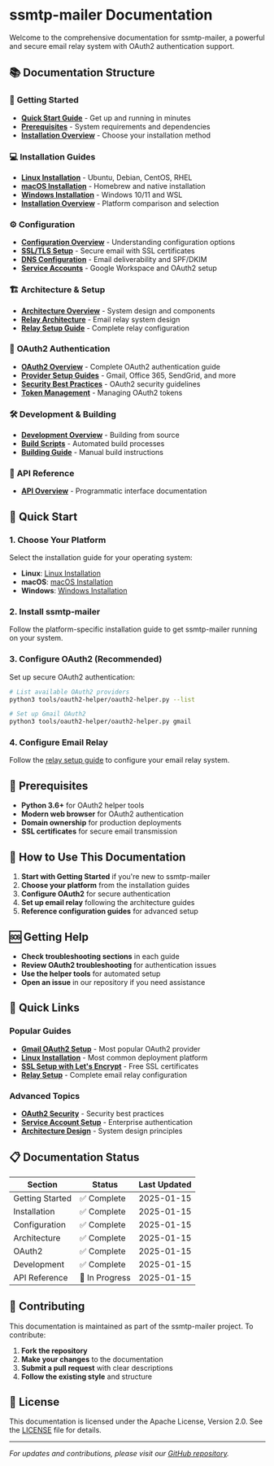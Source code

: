 # ssmtp-mailer Documentation

Welcome to the comprehensive documentation for ssmtp-mailer, a powerful and secure email relay system with OAuth2 authentication support.

## 📚 Documentation Structure

### 🚀 **Getting Started**
- **[Quick Start Guide](getting-started/quick-start.md)** - Get up and running in minutes
- **[Prerequisites](getting-started/prerequisites.md)** - System requirements and dependencies
- **[Installation Overview](getting-started/README.md)** - Choose your installation method

### 💻 **Installation Guides**
- **[Linux Installation](installation/linux.md)** - Ubuntu, Debian, CentOS, RHEL
- **[macOS Installation](installation/macos.md)** - Homebrew and native installation
- **[Windows Installation](installation/windows.md)** - Windows 10/11 and WSL
- **[Installation Overview](installation/README.md)** - Platform comparison and selection

### ⚙️ **Configuration**
- **[Configuration Overview](configuration/README.md)** - Understanding configuration options
- **[SSL/TLS Setup](configuration/ssl-setup.md)** - Secure email with SSL certificates
- **[DNS Configuration](configuration/dns-setup.md)** - Email deliverability and SPF/DKIM
- **[Service Accounts](configuration/service-accounts.md)** - Google Workspace and OAuth2 setup

### 🏗️ **Architecture & Setup**
- **[Architecture Overview](architecture/README.md)** - System design and components
- **[Relay Architecture](architecture/relay-architecture.md)** - Email relay system design
- **[Relay Setup Guide](architecture/relay-setup.md)** - Complete relay configuration

### 🔐 **OAuth2 Authentication**
- **[OAuth2 Overview](oauth2/README.md)** - Complete OAuth2 authentication guide
- **[Provider Setup Guides](oauth2/README.md#email-provider-guides)** - Gmail, Office 365, SendGrid, and more
- **[Security Best Practices](oauth2/oauth2-security.md)** - OAuth2 security guidelines
- **[Token Management](oauth2/token-management.md)** - Managing OAuth2 tokens

### 🛠️ **Development & Building**
- **[Development Overview](development/README.md)** - Building from source
- **[Build Scripts](development/build-scripts.md)** - Automated build processes
- **[Building Guide](development/building.md)** - Manual build instructions

### 📖 **API Reference**
- **[API Overview](api/README.md)** - Programmatic interface documentation

## 🚀 Quick Start

### 1. Choose Your Platform
Select the installation guide for your operating system:
- **Linux**: [Linux Installation](installation/linux.md)
- **macOS**: [macOS Installation](installation/macos.md)
- **Windows**: [Windows Installation](installation/windows.md)

### 2. Install ssmtp-mailer
Follow the platform-specific installation guide to get ssmtp-mailer running on your system.

### 3. Configure OAuth2 (Recommended)
Set up secure OAuth2 authentication:
```bash
# List available OAuth2 providers
python3 tools/oauth2-helper/oauth2-helper.py --list

# Set up Gmail OAuth2
python3 tools/oauth2-helper/oauth2-helper.py gmail
```

### 4. Configure Email Relay
Follow the [relay setup guide](architecture/relay-setup.md) to configure your email relay system.

## 🔧 Prerequisites

- **Python 3.6+** for OAuth2 helper tools
- **Modern web browser** for OAuth2 authentication
- **Domain ownership** for production deployments
- **SSL certificates** for secure email transmission

## 📖 How to Use This Documentation

1. **Start with Getting Started** if you're new to ssmtp-mailer
2. **Choose your platform** from the installation guides
3. **Configure OAuth2** for secure authentication
4. **Set up email relay** following the architecture guides
5. **Reference configuration guides** for advanced setup

## 🆘 Getting Help

- **Check troubleshooting sections** in each guide
- **Review OAuth2 troubleshooting** for authentication issues
- **Use the helper tools** for automated setup
- **Open an issue** in our repository if you need assistance

## 🔗 Quick Links

### Popular Guides
- **[Gmail OAuth2 Setup](oauth2/gmail-oauth2-setup.md)** - Most popular OAuth2 provider
- **[Linux Installation](installation/linux.md)** - Most common deployment platform
- **[SSL Setup with Let's Encrypt](configuration/ssl-setup.md)** - Free SSL certificates
- **[Relay Setup](architecture/relay-setup.md)** - Complete email relay configuration

### Advanced Topics
- **[OAuth2 Security](oauth2/oauth2-security.md)** - Security best practices
- **[Service Account Setup](configuration/service-accounts.md)** - Enterprise authentication
- **[Architecture Design](architecture/relay-architecture.md)** - System design principles

## 📋 Documentation Status

| Section | Status | Last Updated |
|---------|--------|--------------|
| Getting Started | ✅ Complete | 2025-01-15 |
| Installation | ✅ Complete | 2025-01-15 |
| Configuration | ✅ Complete | 2025-01-15 |
| Architecture | ✅ Complete | 2025-01-15 |
| OAuth2 | ✅ Complete | 2025-01-15 |
| Development | ✅ Complete | 2025-01-15 |
| API Reference | 🔄 In Progress | 2025-01-15 |

## 🤝 Contributing

This documentation is maintained as part of the ssmtp-mailer project. To contribute:

1. **Fork the repository**
2. **Make your changes** to the documentation
3. **Submit a pull request** with clear descriptions
4. **Follow the existing style** and structure

## 📄 License

This documentation is licensed under the Apache License, Version 2.0. See the [LICENSE](../LICENSE) file for details.

---

*For updates and contributions, please visit our [GitHub repository](https://github.com/blburns/ssmtp-mailer).*
